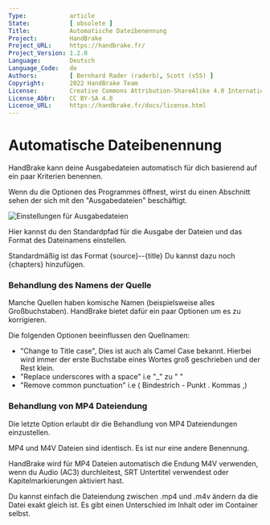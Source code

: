 ```yaml
---
Type:            article
State:           [ obsolete ]
Title:           Automatische Dateibenennung
Project:         HandBrake
Project_URL:     https://handbrake.fr/
Project_Version: 1.2.0
Language:        Deutsch
Language_Code:   de
Authors:         [ Bernhard Rader (raderb), Scott (s55) ]
Copyright:       2022 HandBrake Team
License:         Creative Commons Attribution-ShareAlike 4.0 International
License_Abbr:    CC BY-SA 4.0
License_URL:     https://handbrake.fr/docs/license.html
---
```


Automatische Dateibenennung
=============================
HandBrake kann deine Ausgabedateien automatisch für dich basierend auf ein paar Kriterien benennen.

Wenn du die Optionen des Programmes öffnest, wirst du einen Abschnitt sehen der sich mit den "Ausgabedateien" beschäftigt.

![Einstellungen für Ausgabedateien](../../../en/images/windows/output-file-preferences-1.0.0.png "Einstellungen für Ausgabedateien")

Hier kannst du den Standardpfad für die Ausgabe der Dateien und das Format des Dateinamens einstellen.

Standardmäßig ist das Format {source}--{title}
Du kannst dazu noch {chapters} hinzufügen.

### Behandlung des Namens der Quelle
Manche Quellen haben komische Namen (beispielsweise alles Großbuchstaben). HandBrake bietet dafür ein paar Optionen um es zu korrigieren.

Die folgenden Optionen beeinflussen den Quellnamen:

- "Change to Title case", Dies ist auch als Camel Case bekannt. Hierbei wird immer der erste Buchstabe eines Wortes groß geschrieben und der Rest klein.
- "Replace underscores with a space"  i.e  "_" zu " "
- "Remove common punctuation" i.e ( Bindestrich - Punkt . Kommas ,)

### Behandlung von MP4 Dateiendung
Die letzte Option erlaubt dir die Behandlung von MP4 Dateiendungen einzustellen.

MP4 und M4V Dateien sind identisch. Es ist nur eine andere Benennung.

HandBrake wird für MP4 Dateien automatisch die Endung M4V verwenden, wenn du Audio (AC3) durchleitest, SRT Untertitel verwendest oder Kapitelmarkierungen aktiviert hast.

Du kannst einfach die Dateiendung zwischen .mp4 und .m4v ändern da die Datei exakt gleich ist. Es gibt einen Unterschied im Inhalt oder im Container selbst.
